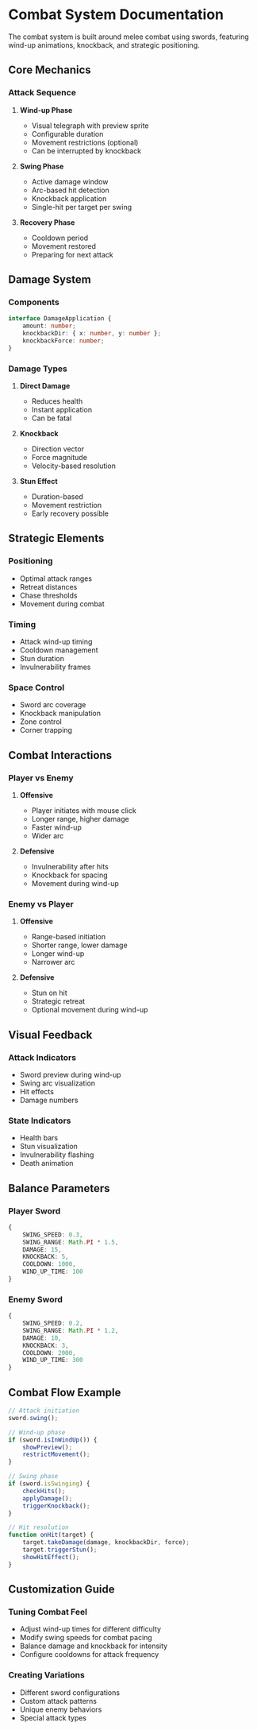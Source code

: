 # Combat System Documentation

The combat system is built around melee combat using swords, featuring wind-up animations, knockback, and strategic positioning.

## Core Mechanics

### Attack Sequence
1. **Wind-up Phase**
   - Visual telegraph with preview sprite
   - Configurable duration
   - Movement restrictions (optional)
   - Can be interrupted by knockback

2. **Swing Phase**
   - Active damage window
   - Arc-based hit detection
   - Knockback application
   - Single-hit per target per swing

3. **Recovery Phase**
   - Cooldown period
   - Movement restored
   - Preparing for next attack

## Damage System

### Components
```typescript
interface DamageApplication {
    amount: number;
    knockbackDir: { x: number, y: number };
    knockbackForce: number;
}
```

### Damage Types
1. **Direct Damage**
   - Reduces health
   - Instant application
   - Can be fatal

2. **Knockback**
   - Direction vector
   - Force magnitude
   - Velocity-based resolution

3. **Stun Effect**
   - Duration-based
   - Movement restriction
   - Early recovery possible

## Strategic Elements

### Positioning
- Optimal attack ranges
- Retreat distances
- Chase thresholds
- Movement during combat

### Timing
- Attack wind-up timing
- Cooldown management
- Stun duration
- Invulnerability frames

### Space Control
- Sword arc coverage
- Knockback manipulation
- Zone control
- Corner trapping

## Combat Interactions

### Player vs Enemy
1. **Offensive**
   - Player initiates with mouse click
   - Longer range, higher damage
   - Faster wind-up
   - Wider arc

2. **Defensive**
   - Invulnerability after hits
   - Knockback for spacing
   - Movement during wind-up

### Enemy vs Player
1. **Offensive**
   - Range-based initiation
   - Shorter range, lower damage
   - Longer wind-up
   - Narrower arc

2. **Defensive**
   - Stun on hit
   - Strategic retreat
   - Optional movement during wind-up

## Visual Feedback

### Attack Indicators
- Sword preview during wind-up
- Swing arc visualization
- Hit effects
- Damage numbers

### State Indicators
- Health bars
- Stun visualization
- Invulnerability flashing
- Death animation

## Balance Parameters

### Player Sword
```typescript
{
    SWING_SPEED: 0.3,
    SWING_RANGE: Math.PI * 1.5,
    DAMAGE: 15,
    KNOCKBACK: 5,
    COOLDOWN: 1000,
    WIND_UP_TIME: 100
}
```

### Enemy Sword
```typescript
{
    SWING_SPEED: 0.2,
    SWING_RANGE: Math.PI * 1.2,
    DAMAGE: 10,
    KNOCKBACK: 3,
    COOLDOWN: 2000,
    WIND_UP_TIME: 300
}
```

## Combat Flow Example

```typescript
// Attack initiation
sword.swing();

// Wind-up phase
if (sword.isInWindUp()) {
    showPreview();
    restrictMovement();
}

// Swing phase
if (sword.isSwinging) {
    checkHits();
    applyDamage();
    triggerKnockback();
}

// Hit resolution
function onHit(target) {
    target.takeDamage(damage, knockbackDir, force);
    target.triggerStun();
    showHitEffect();
}
```

## Customization Guide

### Tuning Combat Feel
- Adjust wind-up times for different difficulty
- Modify swing speeds for combat pacing
- Balance damage and knockback for intensity
- Configure cooldowns for attack frequency

### Creating Variations
- Different sword configurations
- Custom attack patterns
- Unique enemy behaviors
- Special attack types 